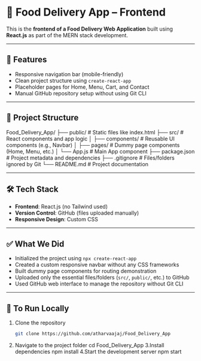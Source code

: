 # 🍔 Food Delivery App – Frontend

This is the **frontend of a Food Delivery Web Application** built using **React.js** as part of the MERN stack development.

---

## 🚀 Features

- Responsive navigation bar (mobile-friendly)
- Clean project structure using `create-react-app`
- Placeholder pages for Home, Menu, Cart, and Contact
- Manual GitHub repository setup without using Git CLI

---

## 📁 Project Structure

Food_Delivery_App/ 
├── public/ # Static files like index.html
├── src/ # React components and app logic │ 
├── components/ # Reusable UI components (e.g., Navbar) │ 
├── pages/ # Dummy page components (Home, Menu, etc.) │ 
└── App.js # Main App component
├── package.json # Project metadata and dependencies 
├── .gitignore # Files/folders ignored by Git 
└── README.md # Project documentation

---

## 🛠️ Tech Stack

- **Frontend**: React.js (no Tailwind used)
- **Version Control**: GitHub (files uploaded manually)
- **Responsive Design**: Custom CSS

---

## ✅ What We Did

- Initialized the project using `npx create-react-app`
- Created a custom responsive navbar without any CSS frameworks
- Built dummy page components for routing demonstration
- Uploaded only the essential files/folders (`src/`, `public/`, etc.) to GitHub
- Used GitHub web interface to manage the repository without Git CLI

---

## 📌 To Run Locally

1. Clone the repository  
   ```bash
   git clone https://github.com/atharvaajaj/Food_Delivery_App
2. Navigate to the project folder
   cd Food_Delivery_App
3.Install dependencies
 npm install
4.Start the development server
  npm start
